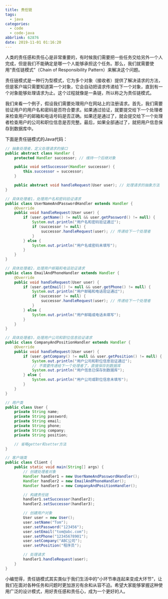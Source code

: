 ```yaml
---
title: 责任链
tags:
  - java
categories:
  - code
  - code-java
abbrlink: 62876
date: 2019-11-01 01:16:20
---
```


<!--more-->

人类的责任感和责任心是非常重要的，有时候我们需要把一些任务交给另外一个人完成，但是我们不能确定是哪一个人能够承担这个任务。那么，我们就需要使用“责任链模式”（Chain of Responsibility Pattern）来解决这个问题。

责任链模式是一种行为型模式，它为多个对象（接收者）提供了解决请求的方法，但是客户端只需要知道第一个对象，它会自动把请求传递给下一个对象，直到有一个对象能够处理请求为止。这个过程就像是一条链，所以称之为责任链模式。

我们来看一个例子，假设我们需要处理用户在网站上的注册请求。首先，我们需要验证用户的用户名和密码是否符合要求。如果通过验证，就要提交给下一个处理者来检查用户的邮箱和电话号码是否正确。如果还是通过了，就会提交给下一个处理者检查用户的公司和职位信息是否完整。最后，如果全部通过了，就把用户信息保存到数据库中。

下面是责任链模式的Java代码：

```java
// 抽象处理者，定义处理请求的接口
public abstract class Handler {
    protected Handler successor; // 维持一个后继对象

    public void setSuccessor(Handler successor) {
        this.successor = successor;
    }

    public abstract void handleRequest(User user); // 处理请求的抽象方法
}

// 具体处理者1，处理用户名和密码验证请求
public class UserNameAndPasswordHandler extends Handler {
    @Override
    public void handleRequest(User user) {
        if (user.getName() != null && user.getPassword() != null) {
            System.out.println("用户名和密码验证通过");
            if (successor != null) {
                successor.handleRequest(user); // 传递给下一个处理者
            }
        } else {
            System.out.println("用户名或密码未填写");
        }
    }
}

// 具体处理者2，处理用户邮箱和电话验证请求
public class EmailAndPhoneHandler extends Handler {
    @Override
    public void handleRequest(User user) {
        if (user.getEmail() != null && user.getPhone() != null) {
            System.out.println("用户邮箱和电话验证通过");
            if (successor != null) {
                successor.handleRequest(user); // 传递给下一个处理者
            }
        } else {
            System.out.println("用户邮箱或电话未填写");
        }
    }
}

// 具体处理者3，处理用户公司和职位信息验证请求
public class CompanyAndPositionHandler extends Handler {
    @Override
    public void handleRequest(User user) {
        if (user.getCompany() != null && user.getPosition() != null) {
            System.out.println("用户公司和职位信息验证通过");
            // 不需要传递给下一个处理者了，直接保存到数据库
            System.out.println("用户信息已保存到数据库");
        } else {
            System.out.println("用户公司或职位信息未填写");
        }
    }
}

// 用户类
public class User {
    private String name;
    private String password;
    private String email;
    private String phone;
    private String company;
    private String position;

    // 省略getter和setter方法
}

// 客户端类
public class Client {
    public static void main(String[] args) {
        // 创建处理者对象
        Handler handler1 = new UserNameAndPasswordHandler();
        Handler handler2 = new EmailAndPhoneHandler();
        Handler handler3 = new CompanyAndPositionHandler();

        // 构建责任链
        handler1.setSuccessor(handler2);
        handler2.setSuccessor(handler3);

        // 创建用户对象
        User user = new User();
        user.setName("Tom");
        user.setPassword("123456");
        user.setEmail("tom@abc.com");
        user.setPhone("12345678901");
        user.setCompany("ABC公司");
        user.setPosition("程序员");

        // 处理请求
        handler1.handleRequest(user);
    }
}
```

小编觉得，责任链模式其实类似于我们生活中的“小环节串连起来变成大环节”，让我们在面对各种任务和问题时更加游刃有余和从容不迫。希望大家能够掌握这种使用广泛的设计模式，用好责任感和责任心，成为一个更好的人。

